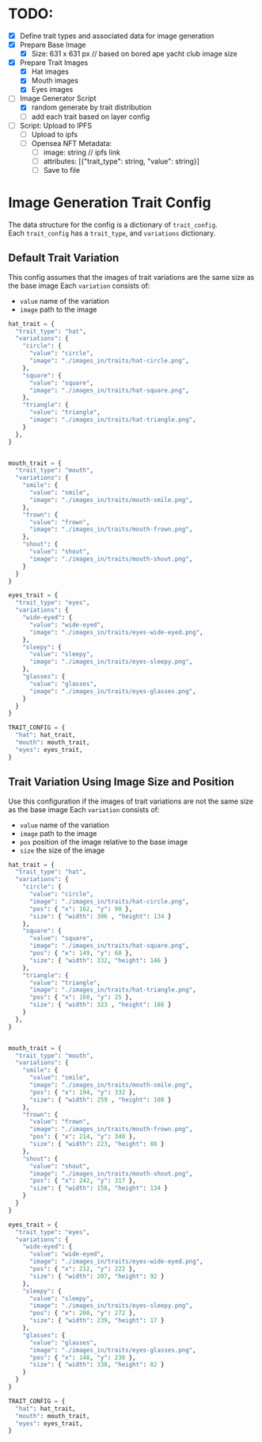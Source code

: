 # TODO:
- [x] Define trait types and associated data for image generation
- [x] Prepare Base Image
  - [x] Size: 631 x 631 px // based on bored ape yacht club image size
- [x] Prepare Trait Images
  - [x] Hat images
  - [x] Mouth images
  - [x] Eyes images
- [ ] Image Generator Script
  - [x] random generate by trait distribution 
  - [ ] add each trait based on layer config
- [ ] Script: Upload to IPFS
  - [ ] Upload to ipfs
  - [ ] Opensea NFT Metadata:
    - [ ] image: string // ipfs link
    - [ ] attributes: [{"trait_type": string, "value": string}]
    - [ ] Save to file

# Image Generation Trait Config
The data structure for the config is a dictionary of `trait_config`.  
Each `trait_config` has a `trait_type`, and `variations` dictionary.  

## Default Trait Variation
This config assumes that the images of trait variations are the same size as the base image 
Each `variation` consists of:   
  - `value` name of the variation
  - `image` path to the image

```python
hat_trait = {
  "trait_type": "hat",
  "variations": {
    "circle": {
      "value": "circle",
      "image": "./images_in/traits/hat-circle.png",
    },
    "square": {
      "value": "square",
      "image": "./images_in/traits/hat-square.png",
    },
    "triangle": {
      "value": "triangle",
      "image": "./images_in/traits/hat-triangle.png",
    }
  },
}


mouth_trait = {
  "trait_type": "mouth",
  "variations": {
    "smile": {
      "value": "smile",
      "image": "./images_in/traits/mouth-smile.png",
    },
    "frown": {
      "value": "frown",
      "image": "./images_in/traits/mouth-frown.png",
    },
    "shout": {
      "value": "shout",
      "image": "./images_in/traits/mouth-shout.png",
    }
  }
}

eyes_trait = {
  "trait_type": "eyes",
  "variations": {
    "wide-eyed": {
      "value": "wide-eyed",
      "image": "./images_in/traits/eyes-wide-eyed.png",
    },
    "sleepy": {
      "value": "sleepy",
      "image": "./images_in/traits/eyes-sleepy.png",
    },
    "glasses": {
      "value": "glasses",
      "image": "./images_in/traits/eyes-glasses.png",
    }
  }
}

TRAIT_CONFIG = {
  "hat": hat_trait,
  "mouth": mouth_trait,
  "eyes": eyes_trait,
}
```


## Trait Variation Using Image Size and Position
Use this configuration if the images of trait variations are not the same size as the base image
Each `variation` consists of:   
  - `value` name of the variation
  - `image` path to the image
  - `pos` position of the image relative to the base image
  - `size` the size of the image

```python
hat_trait = {
  "trait_type": "hat",
  "variations": {
    "circle": {
      "value": "circle",
      "image": "./images_in/traits/hat-circle.png",
      "pos": { "x": 162, "y": 98 },
      "size": { "width": 306 , "height": 134 }
    },
    "square": {
      "value": "square",
      "image": "./images_in/traits/hat-square.png",
      "pos": { "x": 149, "y": 68 },
      "size": { "width": 332, "height": 146 }
    },
    "triangle": {
      "value": "triangle",
      "image": "./images_in/traits/hat-triangle.png",
      "pos": { "x": 160, "y": 25 },
      "size": { "width": 323 , "height": 186 }
    }
  },
}


mouth_trait = {
  "trait_type": "mouth",
  "variations": {
    "smile": {
      "value": "smile",
      "image": "./images_in/traits/mouth-smile.png",
      "pos": { "x": 194, "y": 332 },
      "size": { "width": 259 , "height": 108 }
    },
    "frown": {
      "value": "frown",
      "image": "./images_in/traits/mouth-frown.png",
      "pos": { "x": 214, "y": 340 },
      "size": { "width": 223, "height": 88 }
    },
    "shout": {
      "value": "shout",
      "image": "./images_in/traits/mouth-shout.png",
      "pos": { "x": 242, "y": 317 },
      "size": { "width": 158, "height": 134 }
    }
  }
}

eyes_trait = {
  "trait_type": "eyes",
  "variations": {
    "wide-eyed": {
      "value": "wide-eyed",
      "image": "./images_in/traits/eyes-wide-eyed.png",
      "pos": { "x": 212, "y": 222 },
      "size": { "width": 207, "height": 92 }
    },
    "sleepy": {
      "value": "sleepy",
      "image": "./images_in/traits/eyes-sleepy.png",
      "pos": { "x": 200, "y": 272 },
      "size": { "width": 239, "height": 17 }
    },
    "glasses": {
      "value": "glasses",
      "image": "./images_in/traits/eyes-glasses.png",
      "pos": { "x": 148, "y": 236 },
      "size": { "width": 338, "height": 82 }
    }
  }
}

TRAIT_CONFIG = {
  "hat": hat_trait,
  "mouth": mouth_trait,
  "eyes": eyes_trait,
}
```
